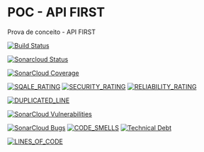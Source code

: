 # POC - API FIRST

Prova de conceito - API FIRST

[![Build Status](https://travis-ci.org/wesleyosantos91/poc-api-first.svg?branch=master)](https://travis-ci.org/wesleyosantos91/poc-api-first)

[![Sonarcloud Status](https://sonarcloud.io/api/project_badges/measure?project=io.github.wesleyosantos%3Aapi-first&metric=alert_status)](https://sonarcloud.io/dashboard?id=io.github.wesleyosantos%3Aapi-first)

[![SonarCloud Coverage](https://sonarcloud.io/api/project_badges/measure?project=io.github.wesleyosantos%3Aapi-first&metric=coverage)](https://sonarcloud.io/component_measures?id=io.github.wesleyosantos%3Aapi-first&metric=coverage&view=list)

[![SQALE_RATING](https://sonarcloud.io/api/project_badges/measure?project=io.github.wesleyosantos%3Aapi-first&metric=sqale_rating&template=FLAT)](https://sonarcloud.io/component_measures?id=io.github.wesleyosantos%3Aapi-first&metric=sqale_rating&view=list)
[![SECURITY_RATING](https://sonarcloud.io/api/project_badges/measure?project=io.github.wesleyosantos%3Aapi-first&metric=security_rating&template=FLAT)](https://sonarcloud.io/component_measures?id=io.github.wesleyosantos%3Aapi-first&metric=security_rating)
[![RELIABILITY_RATING](https://sonarcloud.io/api/project_badges/measure?project=io.github.wesleyosantos%3Aapi-first&metric=reliability_rating&template=FLAT)](https://sonarcloud.io/component_measures?id=io.github.wesleyosantos%3Aapi-first&metric=reliability_rating)

[![DUPLICATED_LINE](https://sonarcloud.io/api/project_badges/measure?project=io.github.wesleyosantos%3Aapi-first&metric=duplicated_lines_density&template=FLAT)](https://sonarcloud.io/component_measures?id=io.github.wesleyosantos%3Aapi-first&metric=duplicated_lines&view=list)

[![SonarCloud Vulnerabilities](https://sonarcloud.io/api/project_badges/measure?project=io.github.wesleyosantos%3Aapi-first&metric=vulnerabilities)](https://sonarcloud.io/project/issues?id=io.github.wesleyosantos%3Aapi-first&resolved=false&types=VULNERABILITY)

[![SonarCloud Bugs](https://sonarcloud.io/api/project_badges/measure?project=io.github.wesleyosantos%3Aapi-first&metric=bugs)](https://sonarcloud.io/project/issues?id=io.github.wesleyosantos%3Aapi-first&resolved=false&types=BUG)
[![CODE_SMELLS](https://sonarcloud.io/api/project_badges/measure?project=io.github.wesleyosantos%3Aapi-first&metric=code_smells&template=FLAT)](https://sonarcloud.io/project/issues?id=io.github.wesleyosantos%3Aapi-first&resolved=false&types=CODE_SMELL)
[![Technical Debt](https://sonarcloud.io/api/project_badges/measure?project=io.github.wesleyosantos%3Aapi-first&metric=sqale_index&template=FLAT)](https://sonarcloud.io/component_measures?id=io.github.wesleyosantos%3Aapi-first&metric=sqale_index&view=list)

[![LINES_OF_CODE](https://sonarcloud.io/api/project_badges/measure?project=io.github.wesleyosantos%3Aapi-first&metric=ncloc&template=FLAT)](https://sonarcloud.io/component_measures?id=io.github.wesleyosantos%3Aapi-first&metric=ncloc)
